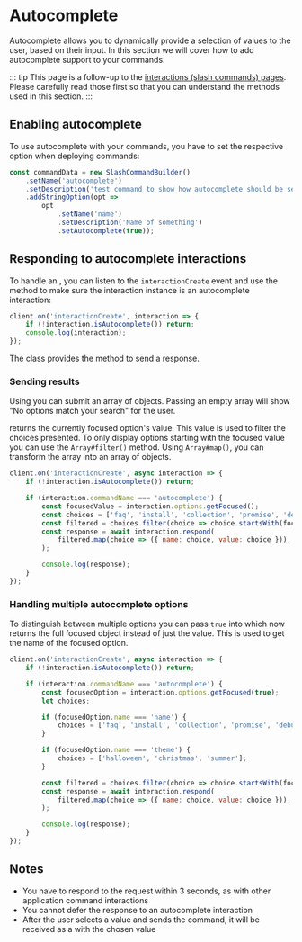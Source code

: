 # Autocomplete

Autocomplete allows you to dynamically provide a selection of values to the user, based on their input. In this section we will cover how to add autocomplete support to your commands.

::: tip
This page is a follow-up to the [interactions (slash commands) pages](/interactions/registering-slash-commands.md). Please carefully read those first so that you can understand the methods used in this section.
:::

## Enabling autocomplete

To use autocomplete with your commands, you have to set the respective option when deploying commands:

```js {9}
const commandData = new SlashCommandBuilder()
	.setName('autocomplete')
	.setDescription('test command to show how autocomplete should be setup')
	.addStringOption(opt =>
		opt
			.setName('name')
			.setDescription('Name of something')
			.setAutocomplete(true));
```

## Responding to autocomplete interactions

To handle an <DocsLink path="class/AutocompleteInteraction" />, you can listen to the `interactionCreate` event and use the <DocsLink path="class/Interaction?scrollTo=isAutocomplete" /> method to make sure the interaction instance is an autocomplete interaction:

```js {2}
client.on('interactionCreate', interaction => {
	if (!interaction.isAutocomplete()) return;
	console.log(interaction);
});
```

The <DocsLink path="class/AutocompleteInteraction" /> class provides the <DocsLink path="class/AutocompleteInteraction?scrollTo=respond" /> method to send a response.

### Sending results

Using <DocsLink path="class/AutocompleteInteraction?scrollTo=respond" /> you can submit an array of <DocsLink path="typedef/ApplicationCommandOptionChoice" /> objects. Passing an empty array will show "No options match your search" for the user.

<DocsLink path="class/CommandInteractionOptionResolver?scrollTo=getFocused" /> returns the currently focused option's value. This value is used to filter the choices presented. To only display options starting with the focused value you can use the `Array#filter()` method. Using `Array#map()`, you can transform the array into an array of <DocsLink path="typedef/ApplicationCommandOptionChoice" /> objects.

```js {4-10}
client.on('interactionCreate', async interaction => {
	if (!interaction.isAutocomplete()) return;

	if (interaction.commandName === 'autocomplete') {
		const focusedValue = interaction.options.getFocused();
		const choices = ['faq', 'install', 'collection', 'promise', 'debug'];
		const filtered = choices.filter(choice => choice.startsWith(focusedValue));
		const response = await interaction.respond(
			filtered.map(choice => ({ name: choice, value: choice })),
		);

		console.log(response);
	}
});
```

### Handling multiple autocomplete options

To distinguish between multiple options you can pass `true` into <DocsLink path="class/CommandInteractionOptionResolver?scrollTo=getFocused" /> which now returns the full focused object instead of just the value. This is used to get the name of the focused option.

```js {5-16}
client.on('interactionCreate', async interaction => {
	if (!interaction.isAutocomplete()) return;

	if (interaction.commandName === 'autocomplete') {
		const focusedOption = interaction.options.getFocused(true);
		let choices;

		if (focusedOption.name === 'name') {
			choices = ['faq', 'install', 'collection', 'promise', 'debug'];
		}

		if (focusedOption.name === 'theme') {
			choices = ['halloween', 'christmas', 'summer'];
		}

		const filtered = choices.filter(choice => choice.startsWith(focusedOption.value));
		const response = await interaction.respond(
			filtered.map(choice => ({ name: choice, value: choice })),
		);

		console.log(response);
	}
});
```

## Notes

- You have to respond to the request within 3 seconds, as with other application command interactions
- You cannot defer the response to an autocomplete interaction
- After the user selects a value and sends the command, it will be received as a <DocsLink path="class/CommandInteraction" /> with the chosen value
